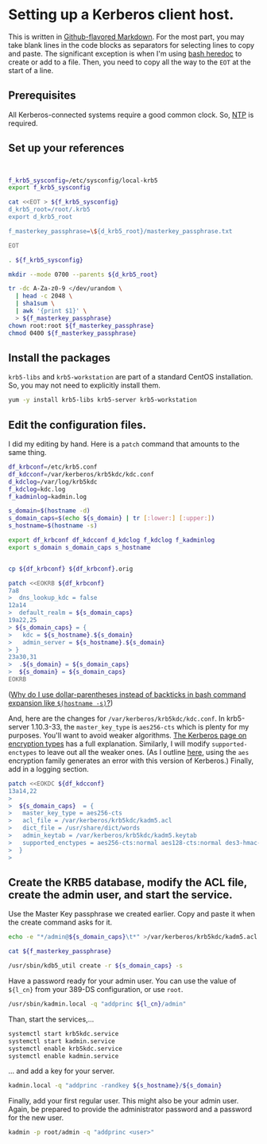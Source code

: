 # Setting up a Kerberos client host.


This is written in [Github-flavored Markdown][gmd]. For the most part, you may take blank lines in the code blocks as separators for selecting lines to copy and paste. The significant exception is when I'm using [bash heredoc][heredoc] to create or add to a file. Then, you need to copy all the way to the `EOT` at the start of a line.

[gmd]: https://help.github.com/articles/github-flavored-markdown
[heredoc]: http://www.tldp.org/LDP/abs/html/here-docs.html


## Prerequisites

All Kerberos-connected systems require a good common clock. So, [NTP][] is required.

[NTP]: https://access.redhat.com/documentation/en-US/Red_Hat_Enterprise_Linux/7/html/System_Administrators_Guide/ch-Configuring_NTP_Using_the_chrony_Suite.html


## Set up your references

```bash


f_krb5_sysconfig=/etc/sysconfig/local-krb5
export f_krb5_sysconfig

cat <<EOT > ${f_krb5_sysconfig}
d_krb5_root=/root/.krb5
export d_krb5_root

f_masterkey_passphrase=\${d_krb5_root}/masterkey_passphrase.txt

EOT

. ${f_krb5_sysconfig}

mkdir --mode 0700 --parents ${d_krb5_root}

tr -dc A-Za-z0-9 </dev/urandom \
  | head -c 2048 \
  | sha1sum \
  | awk '{print $1}' \
  > ${f_masterkey_passphrase}
chown root:root ${f_masterkey_passphrase}
chmod 0400 ${f_masterkey_passphrase}

```


## Install the packages

`krb5-libs` and `krb5-workstation` are part of a standard CentOS installation. So, you may not need to explicitly install them.

```bash
yum -y install krb5-libs krb5-server krb5-workstation

```

## Edit the configuration files.

I did my editing by hand. Here is a `patch` command that amounts to the same thing.

```bash
df_krbconf=/etc/krb5.conf
df_kdcconf=/var/kerberos/krb5kdc/kdc.conf
d_kdclog=/var/log/krb5kdc
f_kdclog=kdc.log
f_kadminlog=kadmin.log

s_domain=$(hostname -d)
s_domain_caps=$(echo ${s_domain} | tr [:lower:] [:upper:])
s_hostname=$(hostname -s)

export df_krbconf df_kdcconf d_kdclog f_kdclog f_kadminlog
export s_domain s_domain_caps s_hostname


cp ${df_krbconf} ${df_krbconf}.orig

patch <<EOKRB ${df_krbconf}
7a8
>  dns_lookup_kdc = false
12a14
>  default_realm = ${s_domain_caps}
19a22,25
> ${s_domain_caps} = {
>   kdc = ${s_hostname}.${s_domain}
>   admin_server = ${s_hostname}.${s_domain}
> }
23a30,31
>  .${s_domain} = ${s_domain_caps}
>  ${s_domain} = ${s_domain_caps}
EOKRB

```

([Why do I use dollar-parentheses instead of backticks in bash command expansion like `$(hostname -s)`?][faq082])

And, here are the changes for `/var/kerberos/krb5kdc/kdc.conf`. In krb5-server 1.10.3-33, the `master_key_type` is `aes256-cts` which is plenty for my purposes. You'll want to avoid weaker algorithms. [The Kerberos page on encryption types][krb5enctypes] has a full explanation. Similarly, I will modify `supported-enctypes` to leave out all the weaker ones. (As I outline [here][superuser], using the `aes` encryption family generates an error with this version of Kerberos.) Finally, add in a logging section.

```bash
patch <<EOKDC ${df_kdcconf}
13a14,22
> 
>  ${s_domain_caps}  = {
>   master_key_type = aes256-cts
>   acl_file = /var/kerberos/krb5kdc/kadm5.acl
>   dict_file = /usr/share/dict/words
>   admin_keytab = /var/kerberos/krb5kdc/kadm5.keytab
>   supported_enctypes = aes256-cts:normal aes128-cts:normal des3-hmac-sha1:normal arcfour-hmac:normal camellia256-cts:normal camellia128-cts:normal des-hmac-sha1:normal
>  }
> 

```

[faq082]: http://mywiki.wooledge.org/BashFAQ/082
[krb5enctypes]: http://web.mit.edu/kerberos/krb5-current/doc/admin/conf_files/kdc_conf.html#encryption-types
[superuser]: http://superuser.com/questions/849798/kdb5-util-create-fails-with-an-error


## Create the KRB5 database, modify the ACL file, create the admin user, and start the service.

Use the Master Key passphrase we created earlier. Copy and paste it when the create command asks for it.

```bash
echo -e "*/admin@${s_domain_caps}\t*" >/var/kerberos/krb5kdc/kadm5.acl

cat ${f_masterkey_passphrase}

/usr/sbin/kdb5_util create -r ${s_domain_caps} -s


```

Have a password ready for your admin user. You can use the value of `${l_cn}` from your 389-DS configuration, or use `root`.

```bash
/usr/sbin/kadmin.local -q "addprinc ${l_cn}/admin"

```

Than, start the services,...

```bash
systemctl start krb5kdc.service
systemctl start kadmin.service
systemctl enable krb5kdc.service
systemctl enable kadmin.service

```

... and add a key for your server.

```bash
kadmin.local -q "addprinc -randkey ${s_hostname}/${s_domain}

```

Finally, add your first regular user. This might also be your admin user. Again, be prepared to provide the administrator password and a password for the new user.

```bash
kadmin -p root/admin -q "addprinc <user>"

```

